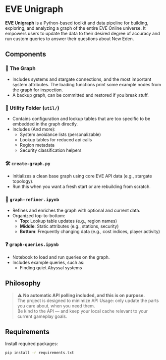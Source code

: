 # EVE Unigraph

**EVE Unigraph** is a Python-based toolkit and data pipeline for building, exploring, and analyzing a graph of the entire EVE Online universe. It empowers users to update the data to their desired degree of accuracy and run custom queries to answer their questions about New Eden.

## Components

### 🔷 The Graph

- Includes systems and stargate connections, and the most important system attributes. The loading functions print some example nodes from the graph for inspection.
- A backup graph, can be committed and restored if you break stuff.

### 🧰 Utility Folder (`util/`)

- Contains configuration and lookup tables that are too specific to be embedded in the graph directly.
- Includes (And more):
  - System avoidance lists (personalizable)
  - Lookup tables for reduced api calls
  - Region metadata
  - Security classification helpers

### 🛠️ `create-graph.py`
- Initializes a clean base graph using core EVE API data (e.g., stargate topology).
- Run this when you want a fresh start or are rebuilding from scratch.

### 🔄 `graph-refiner.ipynb`
- Refines and enriches the graph with optional and current data.
- Organized top-to-bottom:
  - **Top**: Lookup table updates (e.g., region names)
  - **Middle**: Static attributes (e.g., stations, security)
  - **Bottom**: Frequently changing data (e.g., cost indices, player activity)

### ❓ `graph-queries.ipynb`

- Notebook to load and run queries on the graph.
- Includes example queries, such as:
  - Finding quiet Abyssal systems


## Philosophy

> ⚠️ **No automatic API polling included, and this is on purpose.**  
> The project is designed to minimize API Usage: only update the parts you care about, when you need them.  
> Be kind to the API — and keep your local cache relevant to your current gameplay goals.

## Requirements

Install required packages:

```bash
pip install -r requirements.txt
